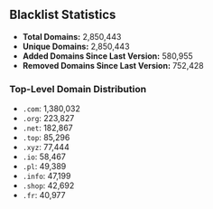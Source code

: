 ## Blacklist Statistics

- **Total Domains:** 2,850,443
- **Unique Domains:** 2,850,443
- **Added Domains Since Last Version:** 580,955
- **Removed Domains Since Last Version:** 752,428

### Top-Level Domain Distribution

-  `.com`: 1,380,032
-  `.org`: 223,827
-  `.net`: 182,867
-  `.top`: 85,296
-  `.xyz`: 77,444
-  `.io`: 58,467
-  `.pl`: 49,389
-  `.info`: 47,199
-  `.shop`: 42,692
-  `.fr`: 40,977
